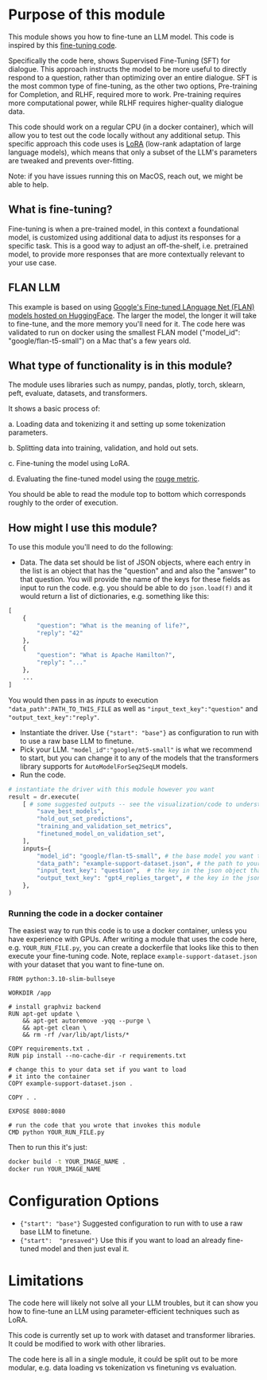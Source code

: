 # Purpose of this module
This module shows you how to fine-tune an LLM model. This code is inspired by this [fine-tuning code](https://github.com/dagster-io/dagster_llm_finetune/tree/main).

Specifically the code here, shows Supervised Fine-Tuning (SFT) for dialogue. This approach instructs the model to be more
useful to directly respond to a question, rather than optimizing over an entire dialogue. SFT is the most common type of fine-tuning,
as the other two options, Pre-training for Completion, and RLHF, required more to work. Pre-training requires more computational power,
while RLHF requires higher-quality dialogue data.

This code should work on a regular CPU (in a docker container), which will allow you to test out the code locally without
any additional setup. This specific approach this code uses is [LoRA](https://arxiv.org/abs/2106.09685) (low-rank adaptation of large language models), which
means that only a subset of the LLM's parameters are tweaked and prevents over-fitting.

Note: if you have issues running this on MacOS, reach out, we might be able to help.

## What is fine-tuning?
Fine-tuning is when a pre-trained model, in this context a foundational model, is customized using additional data to
adjust its responses for a specific task. This is a good way to adjust an off-the-shelf, i.e. pretrained model, to provide
more responses that are more contextually relevant to your use case.

## FLAN LLM
This example is based on using [Google's Fine-tuned LAnguage Net (FLAN) models hosted on HuggingFace](https://huggingface.co/docs/transformers/model_doc/flan-t5).
The larger the model, the longer it will take to fine-tune, and the more memory you'll need for it. The code
here was validated to run on docker using the smallest FLAN model ("model_id": "google/flan-t5-small") on a Mac that's a few years old.

## What type of functionality is in this module?

The module uses libraries such as numpy, pandas, plotly, torch, sklearn, peft, evaluate, datasets, and transformers.

It shows a basic process of:

a. Loading data and tokenizing it and setting up some tokenization parameters.

b. Splitting data into training, validation, and hold out sets.

c. Fine-tuning the model using LoRA.

d. Evaluating the fine-tuned model using the [rouge metric](https://en.wikipedia.org/wiki/ROUGE_(metric)).

You should be able to read the module top to bottom which corresponds roughly to the order of execution.

## How might I use this module?
To use this module you'll need to do the following:

- Data. The data set should be list of JSON objects, where each entry in the list is an object that has the "question" and
and also the "answer" to that question. You will provide the name of the keys for these fields as input to run the code.
e.g. you should be able to do `json.load(f)` and it would return a list of dictionaries, e.g. something like this:

```python
[
    {
        "question": "What is the meaning of life?",
        "reply": "42"
    },
    {
        "question": "What is Apache Hamilton?",
        "reply": "..."
    },
    ...
]
```

You would then pass in as _inputs_ to execution `"data_path":PATH_TO_THIS_FILE` as well as `"input_text_key":"question"` and `"output_text_key":"reply"`.
- Instantiate the driver. Use `{"start": "base"}` as configuration to run with to use a raw base LLM to finetune.
- Pick your LLM. `"model_id":"google/mt5-small"` is what we recommend to start, but you can change it to any of the models
that the transformers library supports for `AutoModelForSeq2SeqLM` models.
- Run the code.

```python
# instantiate the driver with this module however you want
result = dr.execute(
    [ # some suggested outputs -- see the visualization/code to understand what these are
        "save_best_models",
        "hold_out_set_predictions",
        "training_and_validation_set_metrics",
        "finetuned_model_on_validation_set",
    ],
    inputs={
        "model_id": "google/flan-t5-small", # the base model you want to fine-tune
        "data_path": "example-support-dataset.json", # the path to your dataset
        "input_text_key": "question",  # the key in the json object that has the input text
        "output_text_key": "gpt4_replies_target", # the key in the json object that has the target output text
    },
)
```

### Running the code in a docker container
The easiest way to run this code is to use a docker container, unless you have experience with
GPUs. After writing a module that uses the code here, e.g. `YOUR_RUN_FILE.py`, you can create a dockerfile
that looks like this to then execute your fine-tuning code. Note, replace `example-support-dataset.json` with
your dataset that you want to fine-tune on.

```docker
FROM python:3.10-slim-bullseye

WORKDIR /app

# install graphviz backend
RUN apt-get update \
    && apt-get autoremove -yqq --purge \
    && apt-get clean \
    && rm -rf /var/lib/apt/lists/*

COPY requirements.txt .
RUN pip install --no-cache-dir -r requirements.txt

# change this to your data set if you want to load
# it into the container
COPY example-support-dataset.json .

COPY . .

EXPOSE 8080:8080

# run the code that you wrote that invokes this module
CMD python YOUR_RUN_FILE.py
```
Then to run this it's just:
```bash
docker build -t YOUR_IMAGE_NAME .
docker run YOUR_IMAGE_NAME
```

# Configuration Options
 - `{"start": "base"}` Suggested configuration to run with to use a raw base LLM to finetune.
 - `{"start":  "presaved"}` Use this if you want to load an already fine-tuned model and then just eval it.

# Limitations
The code here will likely not solve all your LLM troubles,
but it can show you how to fine-tune an LLM using parameter-efficient techniques such as LoRA.

This code is currently set up to work with dataset and transformer libraries. It could be modified to work with other libraries.

The code here is all in a single module, it could be split out to be more modular, e.g. data loading vs tokenization vs
finetuning vs evaluation.

